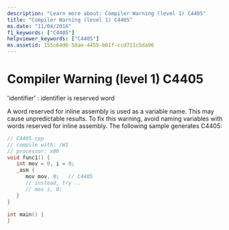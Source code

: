 ```yaml
---
description: "Learn more about: Compiler Warning (level 1) C4405"
title: "Compiler Warning (level 1) C4405"
ms.date: "11/04/2016"
f1_keywords: ["C4405"]
helpviewer_keywords: ["C4405"]
ms.assetid: 155c64d6-58ae-4455-b61f-ccd711c5da96
---
```

# Compiler Warning (level 1) C4405

'identifier' : identifier is reserved word

A word reserved for inline assembly is used as a variable name. This may cause unpredictable results. To fix this warning, avoid naming variables with words reserved for inline assembly. The following sample generates C4405:

```cpp
// C4405.cpp
// compile with: /W1
// processor: x86
void func1() {
   int mov = 0, i = 0;
   _asm {
      mov mov, 0;   // C4405
      // instead, try ..
      // mov i, 0;
   }
}

int main() {
}
```
